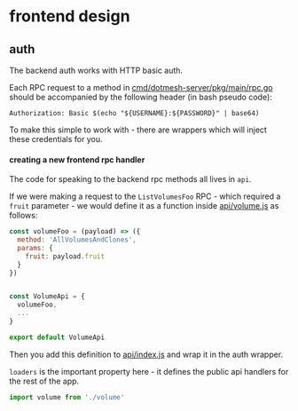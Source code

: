 # frontend design

## auth

The backend auth works with HTTP basic auth.

Each RPC request to a method in [cmd/dotmesh-server/pkg/main/rpc.go](cmd/dotmesh-server/pkg/main/rpc.go) should be accompanied by the following header (in bash pseudo code):

```
Authorization: Basic $(echo "${USERNAME}:${PASSWORD}" | base64)
```

To make this simple to work with - there are wrappers which will inject these credentials for you.

#### creating a new frontend rpc handler

The code for speaking to the backend rpc methods all lives in `api`.

If we were making a request to the `ListVolumesFoo` RPC - which required a `fruit` parameter - we would define it as a function inside [api/volume.js](api/volume.js) as follows:

```javascript
const volumeFoo = (payload) => ({
  method: 'AllVolumesAndClones',
  params: {
    fruit: payload.fruit
  }
})


const VolumeApi = {
  volumeFoo,
  ...
}

export default VolumeApi
```

Then you add this definition to [api/index.js](api/index.js) and wrap it in the auth wrapper.

`loaders` is the important property here - it defines the public api handlers for the rest of the app.

```javascript
import volume from './volume'
```


